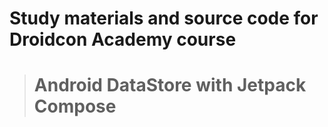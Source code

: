 # Study materials and source code for **Droidcon Academy** course 
> # Android DataStore with Jetpack Compose 
